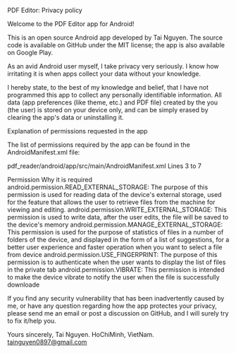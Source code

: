 PDF Editor: Privacy policy

Welcome to the PDF Editor app for Android!

This is an open source Android app developed by Tai Nguyen. The source code is available on GitHub under the MIT license; the app is also available on Google Play.

As an avid Android user myself, I take privacy very seriously. I know how irritating it is when apps collect your data without your knowledge.

I hereby state, to the best of my knowledge and belief, that I have not programmed this app to collect any personally identifiable information. All data (app preferences (like theme, etc.) and PDF file) created by the you (the user) is stored on your device only, and can be simply erased by clearing the app's data or uninstalling it.

Explanation of permissions requested in the app

The list of permissions required by the app can be found in the AndroidManifest.xml file:

pdf_reader/android/app/src/main/AndroidManifest.xml 
Lines 3 to 7 
    <uses-permission android:name="android.permission.READ_EXTERNAL_STORAGE"/>
    <uses-permission android:name="android.permission.WRITE_EXTERNAL_STORAGE"/>
    <uses-permission android:name="android.permission.MANAGE_EXTERNAL_STORAGE"/>
    <uses-permission android:name="android.permission.USE_FINGERPRINT"/> 
    <uses-permission android:name="android.permission.VIBRATE"/>

Permission	Why it is required
android.permission.READ_EXTERNAL_STORAGE: The purpose of this permission is used for reading data of the device's external storage, used for the feature that allows the user to retrieve files from the machine for viewing and editing.
android.permission.WRITE_EXTERNAL_STORAGE: This permission is used to write data, after the user edits, the file will be saved to the device's memory 
android.permission.MANAGE_EXTERNAL_STORAGE: This permission is used for the purpose of statistics of files in a number of folders of the device, and displayed in the form of a list of suggestions, for a better user experience and faster operation when you want to select a file from device
android.permission.USE_FINGERPRINT: The purpose of this permission is to authenticate when the user wants to display the list of files in the private tab
android.permission.VIBRATE: This permission is intended to make the device vibrate to notify the user when the file is successfully downloade
 
If you find any security vulnerability that has been inadvertently caused by me, or have any question regarding how the app protectes your privacy, please send me an email or post a discussion on GitHub, and I will surely try to fix it/help you.

Yours sincerely,
Tai Nguyen.
HoChiMinh, VietNam.
tainguyen0897@gmail.com
